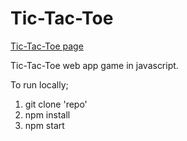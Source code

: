 # Tic-Tac-Toe

[Tic-Tac-Toe page](https://djmorosini.github.io/tictactoe/)

Tic-Tac-Toe web app game in javascript.

To run locally;

1. git clone 'repo'
2. npm install
3. npm start
